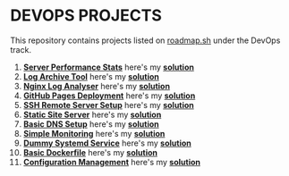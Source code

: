 # DEVOPS PROJECTS

This repository contains projects listed on [roadmap.sh](https://roadmap.sh/) under the DevOps track.

1. [**Server Performance Stats**](https://roadmap.sh/projects/server-stats) here's my [**solution**](https://github.com/joisyousef/DevOps-Projects/tree/main/Server-Performance-Stats)
2. [**Log Archive Tool**](https://roadmap.sh/projects/log-archive-tool) here's my [**solution**](https://github.com/joisyousef/DevOps-Projects/tree/main/Log-Archive-Tool)
3. [**Nginx Log Analyser**](https://roadmap.sh/projects/nginx-log-analyser) here's my [**solution**](https://github.com/joisyousef/DevOps-Projects/tree/main/Nginx-Log-Analyser)
4. [**GitHub Pages Deployment**](https://roadmap.sh/projects/github-actions-deployment-workflow) here's my [**solution**](https://github.com/joisyousef/DevOps-Projects/tree/main/Github-Deploy-Workflow)
5. [**SSH Remote Server Setup**](https://roadmap.sh/projects/ssh-remote-server-setup) here's my [**solution**]()
6. [**Static Site Server**](https://roadmap.sh/projects/static-site-server) here's my [**solution**]()
7. [**Basic DNS Setup**](https://roadmap.sh/projects/basic-dns) here's my [**solution**]()
8. [**Simple Monitoring**](https://roadmap.sh/projects/simple-monitoring-dashboard) here's my [**solution**]()
9. [**Dummy Systemd Service**](https://roadmap.sh/projects/dummy-systemd-service) here's my [**solution**]()
10. [**Basic Dockerfile**](https://roadmap.sh/projects/basic-dockerfile) here's my [**solution**](https://github.com/joisyousef/DevOps-Projects/tree/main/Basic-Dockerfile)
11. [**Configuration Management**](https://roadmap.sh/projects/configuration-management) here's my [**solution**](https://github.com/joisyousef/DevOps-Projects/tree/main/Configuration-Management)
